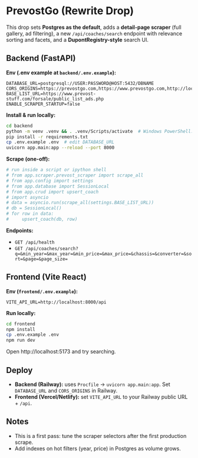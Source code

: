 # PrevostGo (Rewrite Drop)

This drop sets **Postgres as the default**, adds a **detail-page scraper** (full gallery, ad filtering), a new
`/api/coaches/search` endpoint with relevance sorting and facets, and a **DupontRegistry-style** search UI.

## Backend (FastAPI)

**Env (.env example at `backend/.env.example`):**
```
DATABASE_URL=postgresql://USER:PASSWORD@HOST:5432/DBNAME
CORS_ORIGINS=https://prevostgo.com,https://www.prevostgo.com,http://localhost:3000
BASE_LIST_URL=https://www.prevost-stuff.com/forsale/public_list_ads.php
ENABLE_SCRAPER_STARTUP=false
```

**Install & run locally:**
```bash
cd backend
python -m venv .venv && . .venv/Scripts/activate  # Windows PowerShell: .venv\Scripts\Activate.ps1
pip install -r requirements.txt
cp .env.example .env  # edit DATABASE_URL
uvicorn app.main:app --reload --port 8000
```

**Scrape (one-off):**
```python
# run inside a script or ipython shell
# from app.scraper.prevost_scraper import scrape_all
# from app.config import settings
# from app.database import SessionLocal
# from app.crud import upsert_coach
# import asyncio
# data = asyncio.run(scrape_all(settings.BASE_LIST_URL))
# db = SessionLocal()
# for row in data:
#     upsert_coach(db, row)
```

**Endpoints:**
- `GET /api/health`
- `GET /api/coaches/search?q=&min_year=&max_year=&min_price=&max_price=&chassis=&converter=&sort=&page=&page_size=`

## Frontend (Vite React)

**Env (`frontend/.env.example`):**
```
VITE_API_URL=http://localhost:8000/api
```

**Run locally:**
```bash
cd frontend
npm install
cp .env.example .env
npm run dev
```

Open http://localhost:5173 and try searching.

## Deploy

- **Backend (Railway):** uses `Procfile` → `uvicorn app.main:app`. Set `DATABASE_URL` and `CORS_ORIGINS` in Railway.
- **Frontend (Vercel/Netlify):** set `VITE_API_URL` to your Railway public URL + `/api`.

## Notes
- This is a first pass: tune the scraper selectors after the first production scrape.
- Add indexes on hot filters (year, price) in Postgres as volume grows.
